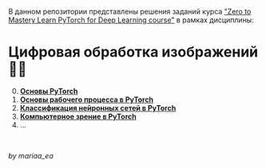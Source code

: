 В данном репозитории представлены решения заданий курса ["Zero to Mastery Learn PyTorch for Deep Learning course"](https://github.com/mrdbourke/pytorch-deep-learning/tree/main) в рамках дисциплины: 

# Цифровая обработка изображений 🐍🔥

0. **[Основы PyTorch](https://github.com/mariaa-ea/Digital-image-processing-2/blob/main/00_pytorch_fundamentals_exercises.ipynb)**
1. **[Основы рабочего процесса в PyTorch](https://github.com/mariaa-ea/Digital-image-processing-2/blob/main/01_pytorch_workflow_exercises.ipynb)**
2. **[Классификация нейронных сетей в PyTorch](https://github.com/mariaa-ea/Digital-image-processing-2/blob/main/02_pytorch_classification_exercises.ipynb)**
3. **[Компьютерное зрение в PyTorch](https://github.com/mariaa-ea/Digital-image-processing-2/blob/main/03_pytorch_computer_vision_exercises.ipynb)**
4. ...

</br>  

_by mariaa_ea_
